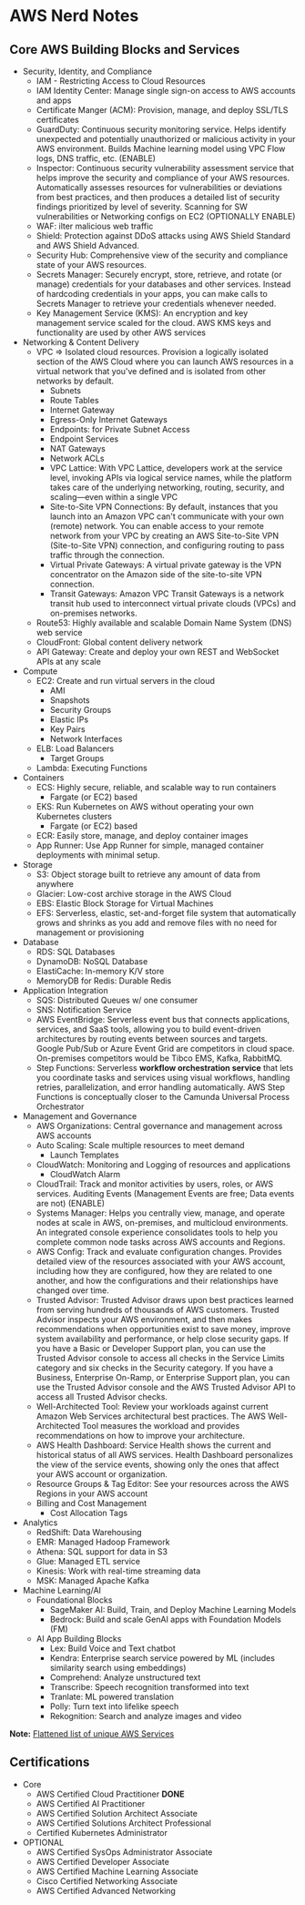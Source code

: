 # AWS Nerd Notes

## Core AWS Building Blocks and Services

- Security, Identity, and Compliance
  - IAM - Restricting Access to Cloud Resources
  - IAM Identity Center: Manage single sign-on access to AWS accounts and apps
  - Certificate Manger (ACM): Provision, manage, and deploy SSL/TLS certificates
  - GuardDuty: Continuous security monitoring service. Helps identify unexpected and potentially unauthorized or malicious activity in your AWS environment. Builds Machine learning model using VPC Flow logs, DNS traffic, etc. (ENABLE)
  - Inspector: Continuous security vulnerability assessment service that helps improve the security and compliance of your AWS resources. Automatically assesses resources for vulnerabilities or deviations from best practices, and then produces a detailed list of security findings prioritized by level of severity. Scanning for SW vulnerabilities or Networking configs on EC2 (OPTIONALLY ENABLE)
  - WAF: ilter malicious web traffic
  - Shield: Protection against DDoS attacks using AWS Shield Standard and AWS Shield Advanced.
  - Security Hub: Comprehensive view of the security and compliance state of your AWS resources.
  - Secrets Manager: Securely encrypt, store, retrieve, and rotate (or manage) credentials for your databases and other services. Instead of hardcoding credentials in your apps, you can make calls to Secrets Manager to retrieve your credentials whenever needed. 
  - Key Management Service (KMS): An encryption and key management service scaled for the cloud. AWS KMS keys and functionality are used by other AWS services
- Networking & Content Delivery
  - VPC => Isolated cloud resources. Provision a logically isolated section of the AWS Cloud where you can launch AWS resources in a virtual network that you've defined and is isolated from other networks by default.
    - Subnets
    - Route Tables
    - Internet Gateway
    - Egress-Only Internet Gateways
    - Endpoints: for Private Subnet Access
    - Endpoint Services
    - NAT Gateways
    - Network ACLs
    - VPC Lattice: With VPC Lattice, developers work at the service level, invoking APIs via logical service names, while the platform takes care of the underlying networking, routing, security, and scaling—even within a single VPC
    - Site-to-Site VPN Connections: By default, instances that you launch into an Amazon VPC can't communicate with your own (remote) network. You can enable access to your remote network from your VPC by creating an AWS Site-to-Site VPN (Site-to-Site VPN) connection, and configuring routing to pass traffic through the connection.
    - Virtual Private Gateways: A virtual private gateway is the VPN concentrator on the Amazon side of the site-to-site VPN connection.
    - Transit Gateways: Amazon VPC Transit Gateways is a network transit hub used to interconnect virtual private clouds (VPCs) and on-premises networks.
  - Route53: Highly available and scalable Domain Name System (DNS) web service
  - CloudFront: Global content delivery network
  - API Gateway: Create and deploy your own REST and WebSocket APIs at any scale
- Compute
  - EC2: Create and run virtual servers in the cloud
    - AMI
    - Snapshots
    - Security Groups
    - Elastic IPs
    - Key Pairs
    - Network Interfaces
  - ELB: Load Balancers
    - Target Groups
  - Lambda: Executing Functions
- Containers
  - ECS: Highly secure, reliable, and scalable way to run containers
    - Fargate (or EC2) based
  - EKS: Run Kubernetes on AWS without operating your own Kubernetes clusters
    - Fargate (or EC2) based
  - ECR: Easily store, manage, and deploy container images
  - App Runner: Use App Runner for simple, managed container deployments with minimal setup.
- Storage
  - S3: Object storage built to retrieve any amount of data from anywhere
  - Glacier: Low-cost archive storage in the AWS Cloud
  - EBS: Elastic Block Storage for Virtual Machines
  - EFS: Serverless, elastic, set-and-forget file system that automatically grows and shrinks as you add and remove files with no need for management or provisioning
- Database
  - RDS: SQL Databases
  - DynamoDB: NoSQL Database
  - ElastiCache: In-memory K/V store
  - MemoryDB for Redis: Durable Redis
- Application Integration
  - SQS: Distributed Queues w/ one consumer
  - SNS: Notification Service
  - AWS EventBridge: Serverless event bus that connects applications, services, and SaaS tools, allowing you to build event-driven architectures by routing events between sources and targets. Google Pub/Sub or Azure Event Grid are competitors in cloud space. On-premises competitors would be Tibco EMS, Kafka, RabbitMQ.
  - Step Functions: Serverless **workflow orchestration service** that lets you coordinate tasks and services using visual workflows, handling retries, parallelization, and error handling automatically. AWS Step Functions is conceptually closer to the Camunda Universal Process Orchestrator
- Management and Governance
  - AWS Organizations: Central governance and management across AWS accounts
  - Auto Scaling: Scale multiple resources to meet demand
    - Launch Templates
  - CloudWatch: Monitoring and Logging of resources and applications
    - CloudWatch Alarm
  - CloudTrail: Track and monitor activities by users, roles, or AWS services. Auditing Events (Management Events are free; Data events are not) (ENABLE)
  - Systems Manager: Helps you centrally view, manage, and operate nodes at scale in AWS, on-premises, and multicloud environments. An integrated console experience consolidates tools to help you complete common node tasks across AWS accounts and Regions.
  - AWS Config: Track and evaluate configuration changes. Provides detailed view of the resources associated with your AWS account, including how they are configured, how they are related to one another, and how the configurations and their relationships have changed over time.
  - Trusted Advisor: Trusted Advisor draws upon best practices learned from serving hundreds of thousands of AWS customers. Trusted Advisor inspects your AWS environment, and then makes recommendations when opportunities exist to save money, improve system availability and performance, or help close security gaps. If you have a Basic or Developer Support plan, you can use the Trusted Advisor console to access all checks in the Service Limits category and six checks in the Security category. If you have a Business, Enterprise On-Ramp, or Enterprise Support plan, you can use the Trusted Advisor console and the AWS Trusted Advisor API to access all Trusted Advisor checks.
  - Well-Architected Tool: Review your workloads against current Amazon Web Services architectural best practices. The AWS Well-Architected Tool measures the workload and provides recommendations on how to improve your architecture.
  - AWS Health Dashboard: Service Health shows the current and historical status of all AWS services. Health Dashboard personalizes the view of the service events, showing only the ones that affect your AWS account or organization.
  - Resource Groups & Tag Editor: See your resources across the AWS Regions in your AWS account
  - Billing and Cost Management
    - Cost Allocation Tags
- Analytics
  - RedShift: Data Warehousing
  - EMR:  Managed Hadoop Framework
  - Athena: SQL support for data in S3
  - Glue: Managed ETL service
  - Kinesis: Work with real-time streaming data
  - MSK: Managed Apache Kafka
- Machine Learning/AI
  - Foundational Blocks
    - SageMaker AI: Build, Train, and Deploy Machine Learning Models
    - Bedrock: Build and scale GenAI apps with Foundation Models (FM)
  - AI App Building Blocks
    - Lex: Build Voice and Text chatbot
    - Kendra: Enterprise search service powered by ML (includes similarity search using embeddings)
    - Comprehend: Analyze unstructured text
    - Transcribe: Speech recognition transformed into text
    - Tranlate: ML powered translation
    - Polly: Turn text into lifelike speech
    - Rekognition: Search and analyze images and video


**Note:**
[Flattened list of unique AWS Services](./scratchpad/2025-my-list-of-aws-services.md)


## Certifications

- Core
  - AWS Certified Cloud Practitioner **DONE**
  - AWS Certified AI Practitioner
  - AWS Certified Solution Architect Associate
  - AWS Certified Solutions Architect Professional
  - Certified Kubernetes Administrator
- OPTIONAL
  - AWS Certified SysOps Administrator Associate
  - AWS Certified Developer Associate
  - AWS Certified Machine Learning Associate
  - Cisco Certified Networking Associate
  - AWS Certified Advanced Networking
